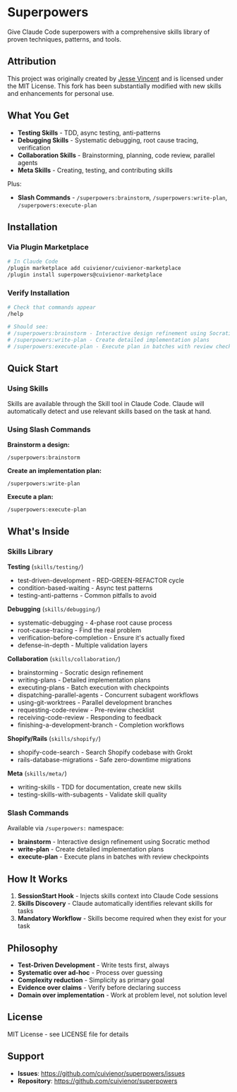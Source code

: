 # Superpowers

Give Claude Code superpowers with a comprehensive skills library of proven techniques, patterns, and tools.

## Attribution

This project was originally created by [Jesse Vincent](https://github.com/obra) and is licensed under the MIT License. This fork has been substantially modified with new skills and enhancements for personal use.

## What You Get

- **Testing Skills** - TDD, async testing, anti-patterns
- **Debugging Skills** - Systematic debugging, root cause tracing, verification
- **Collaboration Skills** - Brainstorming, planning, code review, parallel agents
- **Meta Skills** - Creating, testing, and contributing skills

Plus:
- **Slash Commands** - `/superpowers:brainstorm`, `/superpowers:write-plan`, `/superpowers:execute-plan`

## Installation

### Via Plugin Marketplace

```bash
# In Claude Code
/plugin marketplace add cuivienor/cuivienor-marketplace
/plugin install superpowers@cuivienor-marketplace
```

### Verify Installation

```bash
# Check that commands appear
/help

# Should see:
# /superpowers:brainstorm - Interactive design refinement using Socratic method
# /superpowers:write-plan - Create detailed implementation plans
# /superpowers:execute-plan - Execute plan in batches with review checkpoints
```

## Quick Start

### Using Skills

Skills are available through the Skill tool in Claude Code. Claude will automatically detect and use relevant skills based on the task at hand.

### Using Slash Commands

**Brainstorm a design:**
```
/superpowers:brainstorm
```

**Create an implementation plan:**
```
/superpowers:write-plan
```

**Execute a plan:**
```
/superpowers:execute-plan
```

## What's Inside

### Skills Library

**Testing** (`skills/testing/`)
- test-driven-development - RED-GREEN-REFACTOR cycle
- condition-based-waiting - Async test patterns
- testing-anti-patterns - Common pitfalls to avoid

**Debugging** (`skills/debugging/`)
- systematic-debugging - 4-phase root cause process
- root-cause-tracing - Find the real problem
- verification-before-completion - Ensure it's actually fixed
- defense-in-depth - Multiple validation layers

**Collaboration** (`skills/collaboration/`)
- brainstorming - Socratic design refinement
- writing-plans - Detailed implementation plans
- executing-plans - Batch execution with checkpoints
- dispatching-parallel-agents - Concurrent subagent workflows
- using-git-worktrees - Parallel development branches
- requesting-code-review - Pre-review checklist
- receiving-code-review - Responding to feedback
- finishing-a-development-branch - Completion workflows

**Shopify/Rails** (`skills/shopify/`)
- shopify-code-search - Search Shopify codebase with Grokt
- rails-database-migrations - Safe zero-downtime migrations

**Meta** (`skills/meta/`)
- writing-skills - TDD for documentation, create new skills
- testing-skills-with-subagents - Validate skill quality

### Slash Commands

Available via `/superpowers:` namespace:
- **brainstorm** - Interactive design refinement using Socratic method
- **write-plan** - Create detailed implementation plans
- **execute-plan** - Execute plans in batches with review checkpoints


## How It Works

1. **SessionStart Hook** - Injects skills context into Claude Code sessions
2. **Skills Discovery** - Claude automatically identifies relevant skills for tasks
3. **Mandatory Workflow** - Skills become required when they exist for your task

## Philosophy

- **Test-Driven Development** - Write tests first, always
- **Systematic over ad-hoc** - Process over guessing
- **Complexity reduction** - Simplicity as primary goal
- **Evidence over claims** - Verify before declaring success
- **Domain over implementation** - Work at problem level, not solution level

## License

MIT License - see LICENSE file for details

## Support

- **Issues**: https://github.com/cuivienor/superpowers/issues
- **Repository**: https://github.com/cuivienor/superpowers
